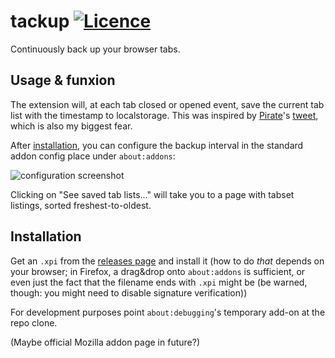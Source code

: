 # tackup [![Licence](https://img.shields.io/badge/license-MIT-blue.svg?style=flat)](LICENSE)
Continuously back up your browser tabs.

## Usage & funxion

The extension will, at each tab closed or opened event, save the current tab list with the timestamp to localstorage.
This was inspired by [Pirate](https://github.com/thecoshman)'s [tweet](https://twitter.com/thecoshman/status/991028360590618624), which is also my biggest fear.

After [installation](#Installation), you can configure the backup interval in the standard addon config place under `about:addons`:

![configuration screenshot](https://user-images.githubusercontent.com/6709544/39678244-2a8f8592-5189-11e8-90b8-9825f82be8fd.png)

Clicking on "See saved tab lists…" will take you to a page with tabset listings, sorted freshest-to-oldest.

## Installation

Get an `.xpi` from the [releases page](https://github.com/nabijaczleweli/tackup/releases) and install it
  (how to do *that* depends on your browser; in Firefox, a drag&drop onto `about:addons` is sufficient, or even just the fact that the filename ends with `.xpi` might be
  (be warned, though: you might need to disable signature verification))

For development purposes point `about:debugging`'s temporary add-on at the repo clone.

(Maybe official Mozilla addon page in future?)
